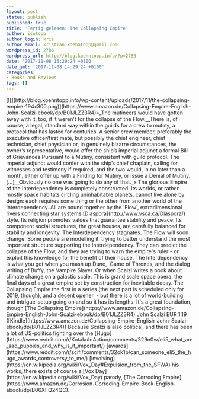 ```yaml
---
layout: post
status: publish
published: true
title: 'Fertig gelesen: The Collapsing Empire'
author: isotopp
author_login: kris
author_email: kristian.koehntopp@gmail.com
wordpress_id: 2786
wordpress_url: http://blog.koehntopp.info/?p=2786
date: '2017-11-08 15:29:24 +0100'
date_gmt: '2017-11-08 14:29:24 +0100'
categories:
- Books and Reviews
tags: []
---
```

<p>[![](http://blog.koehntopp.info/wp-content/uploads/2017/11/the-collapsing-empire-194x300.png)](https://www.amazon.de/Collapsing-Empire-English-John-Scalzi-ebook/dp/B01JLZZ3R4)»_The mutineers would have gotten away with it, too, if it weren’t for the collapse of the Flow.__There is, of course, a legal, standard way within the guilds for a crew to mutiny, a protocol that has lasted for centuries. A senior crew member, preferably the executive officer/first mate, but possibly the chief engineer, chief technician, chief physician or, in genuinely bizarre circumstances, the owner’s representative, would offer the ship’s imperial adjunct a formal Bill of Grievances Pursuant to a Mutiny, consistent with guild protocol. The imperial adjunct would confer with the ship’s chief chaplain, calling for witnesses and testimony if required, and the two would, in no later than a month, either offer up with a Finding for Mutiny, or issue a Denial of Mutiny. […]__Obviously no one was going to do any of that._« The glorious Empire of the Interdependency is completely constructed: Its worlds, or rather mostly space habitats circling uninhabitable planets, cannot live alone by design: each requires some thing or the other from another world of the Interdependency. All are bound together by the 'Flow', extradimensional rivers connecting star systems [Diaspora](http://www.vsca.ca/Diaspora/) style. Its religion promotes values that guarantee stability and peace. Its component social structures, the great houses, are carefully balanced for stability and longevity. The Interdependency stagnates.<!--more--> The Flow will soon change. Some people are modelling it, trying to better understand the most important structure supporting the Interdependency. They can predict the collapse of the Flow, and they are trying to warn the empire's ruler - or exploit this knowledge for the benefit of their house. The&nbsp;Interdependency is what you get when you mash up Dune,&nbsp; Game of Thrones, and the dialog writing of Buffy, the Vampire Slayer. Or when Scalzi writes a book about climate change on a galactic scale. This is grand scale space opera, the final days of a great empire set by construction for inevitable decay. The Collapsing Empire the first in a series (the next part is scheduled only for 2019, though), and a decent opener&nbsp; - but there is a lot of world-building and intrigue-setup going on and so it has its lengths. It's a great foundation, though [The Collapsing Empire](https://www.amazon.de/Collapsing-Empire-English-John-Scalzi-ebook/dp/B01JLZZ3R4) John Scalzi EUR 1.19 ([Kindle](https://www.amazon.de/Collapsing-Empire-English-John-Scalzi-ebook/dp/B01JLZZ3R4)) Because Scalzi is also political, and there has been a lot of US-politics fighting over the [Hugo](https://www.reddit.com/r/KotakuInAction/comments/329n0w/eli5_what_are_sad_puppies_and_why_is_it_important/) [awards](https://www.reddit.com/r/scifi/comments/32ok1p/can_someone_eli5_the_hugo_awards_controversy_to_me/) [involving](https://en.wikipedia.org/wiki/Vox_Day#Expulsion_from_the_SFWA) his works, there exists of course a [Vox Day](https://en.wikipedia.org/wiki/Vox_Day) parody, [The Corroding Empire](https://www.amazon.de/Corrosion-Corroding-Empire-Book-English-ebook/dp/B06XFQ24QC).</p>
